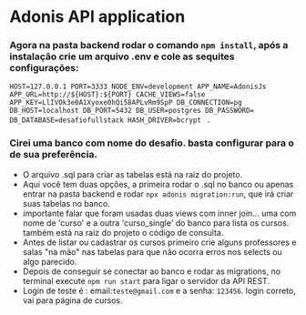 # Adonis API application

### Agora na pasta backend rodar o comando `npm install`, após a instalação crie um arquivo .env e cole as sequites configurações:
`HOST=127.0.0.1
PORT=3333
NODE_ENV=development
APP_NAME=AdonisJs
APP_URL=http://${HOST}:${PORT}
CACHE_VIEWS=false
APP_KEY=LlIVOk3e0A1Xyoxe0hQi58APLvRm9SpP
DB_CONNECTION=pg
DB_HOST=localhost
DB_PORT=5432
DB_USER=postgres
DB_PASSWORD=
DB_DATABASE=desafiofullstack
HASH_DRIVER=bcrypt
` . 

### Cirei uma banco com nome do desafio. basta configurar para o de sua preferência.
- O arquivo .sql para criar as tabelas está na raiz do projeto.
- Aqui você tem duas opções, a primeira rodar o .sql no banco ou apenas entrar na pasta backend e rodar `npx adonis migration:run`,
que irá criar suas tabelas no banco.
- importante falar que foram usadas duas views com inner join... uma com nome de 'curso' e a outra  'curso_single' do banco para lista os cursos. também está na raiz do projeto o código de consulta.
- Antes de listar ou cadastrar os cursos primeiro crie alguns professores e salas "na mão" nas tabelas para que não ocorra erros nos selects ou algo parecido.
- Depois de conseguir se conectar ao banco e rodar as migrations, no terminal execute `npm run start` para ligar o servidor da API REST.
- Login de teste é : email:`teste@gmail.com` e a senha: `123456`. login correto, vai para página de cursos.
